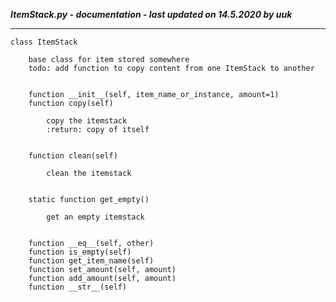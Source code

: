 ***ItemStack.py - documentation - last updated on 14.5.2020 by uuk***
___

    class ItemStack
        
        base class for item stored somewhere
        todo: add function to copy content from one ItemStack to another
        

        function __init__(self, item_name_or_instance, amount=1)
        function copy(self)
            
            copy the itemstack
            :return: copy of itself
            

        function clean(self)
            
            clean the itemstack
            

        static function get_empty()
            
            get an empty itemstack
            

        function __eq__(self, other)
        function is_empty(self)
        function get_item_name(self)
        function set_amount(self, amount)
        function add_amount(self, amount)
        function __str__(self)